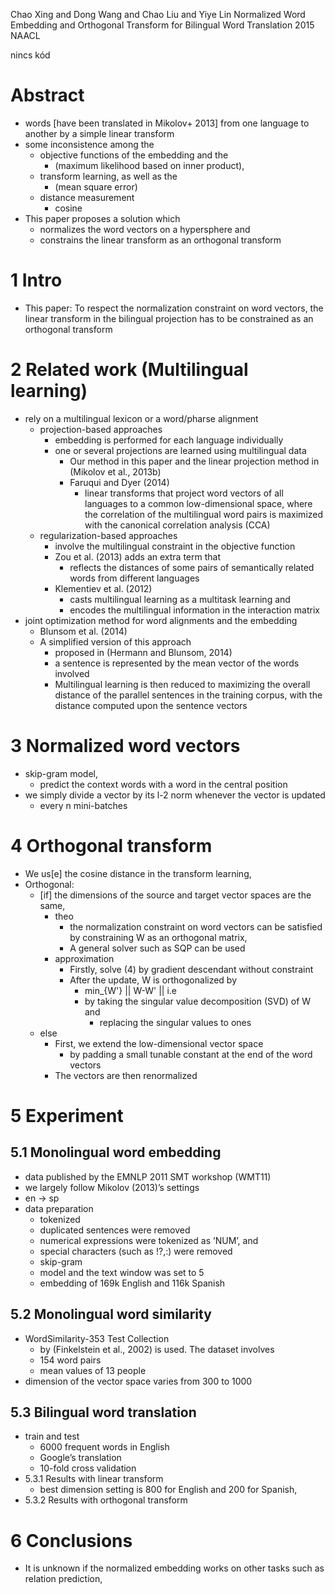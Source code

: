 Chao Xing and Dong Wang and Chao Liu and Yiye Lin
Normalized Word Embedding and Orthogonal Transform
  for Bilingual Word Translation
2015 NAACL

nincs kód

# Abstract

* words [have been translated in Mikolov+ 2013] from one language to another
  by a simple linear transform
* some inconsistence among the
  * objective functions of the embedding and the
    * (maximum likelihood based on inner product),
  * transform learning, as well as the
    * (mean square error)
  * distance measurement
    * cosine
* This paper proposes a solution which
  * normalizes the word vectors on a hypersphere and
  * constrains the linear transform as an orthogonal transform

# 1 Intro

* This paper: To respect the normalization constraint on word vectors, the
  linear transform in the bilingual projection has to be constrained as an
  orthogonal transform

# 2 Related work (Multilingual learning)

* rely on a multilingual lexicon or a word/pharse alignment
  * projection-based approaches
    * embedding is performed for each language individually
    * one or several projections are learned using multilingual data
      * Our method in this paper and
        the linear projection method in (Mikolov et al., 2013b)
      * Faruqui and Dyer (2014)
        * linear transforms that project word vectors of all languages to a
          common low-dimensional space, where 
          the correlation of the multilingual word pairs is maximized with the
          canonical correlation analysis (CCA)
  * regularization-based approaches
    * involve the multilingual constraint in the objective function
    * Zou et al. (2013) adds an extra term that
      * reflects the distances of some pairs of semantically related words from
        different languages
    * Klementiev et al. (2012)
      * casts multilingual learning as a multitask learning and
      * encodes the multilingual information in the interaction matrix
* joint optimization method for word alignments and the embedding
  * Blunsom et al. (2014)
  * A simplified version of this approach
    * proposed in (Hermann and Blunsom, 2014)
    * a sentence is represented by the mean vector of the words involved
    * Multilingual learning is then reduced to maximizing the overall distance
      of the parallel sentences in the training corpus, with the distance
      computed upon the sentence vectors

# 3 Normalized word vectors

* skip-gram model,
  * predict the context words with a word in the central position
* we simply divide a vector by its l-2 norm whenever the vector is updated
  * every n mini-batches

# 4 Orthogonal transform

* We us[e] the cosine distance in the transform learning,
* Orthogonal:
  * [if] the dimensions of the source and target vector spaces are the same,
    * theo
      * the normalization constraint on word vectors can be satisfied by
        constraining W as an orthogonal matrix,
      * A general solver such as SQP can be used
    * approximation
      * Firstly, solve (4) by gradient descendant without constraint
      * After the update, W is orthogonalized by
        * min_{W'} || W-W' || i.e
        * by taking the singular value decomposition (SVD) of W and
          * replacing the singular values to ones
  * else
    * First, we extend the low-dimensional vector space
      * by padding a small tunable constant at the end of the word vectors
    * The vectors are then renormalized

# 5 Experiment

## 5.1 Monolingual word embedding

* data published by the EMNLP 2011 SMT workshop (WMT11)
* we largely follow Mikolov (2013)’s settings
* en -> sp
* data preparation
  * tokenized
  * duplicated sentences were removed
  * numerical expressions were tokenized as ’NUM’, and
  * special characters (such as !?,:) were removed
  * skip-gram
  * model and the text window was set to 5
  * embedding of 169k English and 116k Spanish

## 5.2 Monolingual word similarity

* WordSimilarity-353 Test Collection
  * by (Finkelstein et al., 2002) is used. The dataset involves
  * 154 word pairs
  * mean values of 13 people
* dimension of the vector space varies from 300 to 1000

## 5.3 Bilingual word translation

* train and test
  * 6000 frequent words in English
  * Google’s translation
  * 10-fold cross validation
* 5.3.1 Results with linear transform
  * best dimension setting is 800 for English and 200 for Spanish,
* 5.3.2 Results with orthogonal transform

# 6 Conclusions

* It is unknown if the normalized embedding works on other tasks such as
  relation prediction,
